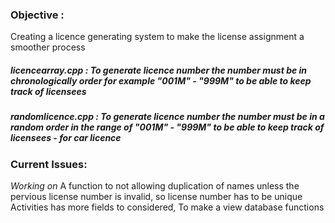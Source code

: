 
### Objective : 
Creating a licence generating system to make the license assignment a smoother process
##### licencearray.cpp : *To generate licence number the number must be in chronologically order for example "001M" - "999M" to be able to keep track of licensees*
##### randomlicence.cpp : *To generate licence number the number must be in a random order in the range of "001M" - "999M" to be able to keep track of licensees* - for car licence 

###  Current Issues: 
*Working on* A function to not allowing duplication of names unless the pervious license number is invalid, so license number has to be unique
Activities has more fields to considered, To make a view database functions


